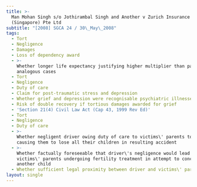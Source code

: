 ```yaml
---
title: >-
  Man Mohan Singh s/o Jothirambal Singh and Another v Zurich Insurance
  (Singapore) Pte Ltd
subtitle: "[2008] SGCA 24 / 30\_May\_2008"
tags:
  - Tort
  - Negligence
  - Damages
  - Loss of dependency award
  - >-
    Whether longer life expectancy justifying higher multiplier than past
    analogous cases
  - Tort
  - Negligence
  - Duty of care
  - Claim for post-traumatic stress and depression
  - Whether grief and depression were recognisable psychiatric illnesses
  - Risk of double recovery if tortious damages awarded for grief
  - 'Section 21(4) Civil Law Act (Cap 43, 1999 Rev Ed)'
  - Tort
  - Negligence
  - Duty of care
  - >-
    Whether negligent driver owing duty of care to victims\' parents to avoid
    causing them to lose all their children in resulting accident
  - >-
    Whether factually foreseeable that driver\'s negligence would lead to
    victims\' parents undergoing fertility treatment in attempt to conceive
    another child
  - Whether sufficient legal proximity between driver and victims\' parents
layout: single
---
```



